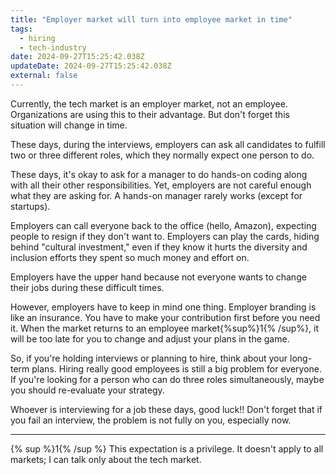 ```yaml
---
title: "Employer market will turn into employee market in time"
tags:
  - hiring
  - tech-industry
date: 2024-09-27T15:25:42.038Z
updateDate: 2024-09-27T15:25:42.038Z
external: false
---
```


Currently, the tech market is an employer market, not an employee. Organizations are using this to their advantage. But don't forget this situation will change in time.

These days, during the interviews, employers can ask all candidates to fulfill two or three different roles, which they normally expect one person to do.

These days, it's okay to ask for a manager to do hands-on coding along with all their other responsibilities. Yet, employers are not careful enough what they are asking for. A hands-on manager rarely works (except for startups).

Employers can call everyone back to the office (hello, Amazon), expecting people to resign if they don't want to. Employers can play the cards, hiding behind "cultural investment," even if they know it hurts the diversity and inclusion efforts they spent so much money and effort on.

Employers have the upper hand because not everyone wants to change their jobs during these difficult times.

However, employers have to keep in mind one thing. Employer branding is like an insurance. You have to make your contribution first before you need it. When the market returns to an employee market{%sup%}1{% /sup%}, it will be too late for you to change and adjust your plans in the game.

So, if you're holding interviews or planning to hire, think about your long-term plans. Hiring really good employees is still a big problem for everyone. If you're looking for a person who can do three roles simultaneously, maybe you should re-evaluate your strategy.

Whoever is interviewing for a job these days, good luck!! Don't forget that if you fail an interview, the problem is not fully on you, especially now.

---

{% sup %}1{% /sup %} This expectation is a privilege. It doesn't apply to all markets; I can talk only about the tech market.
